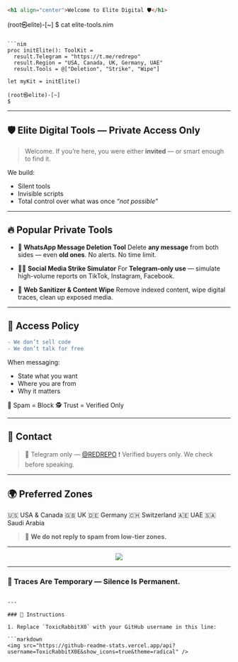 ```markdown
<h1 align="center">Welcome to Elite Digital 🛡️</h1>

```

(root㉿elite)-\[\~]
\$ cat elite-tools.nim

````

```nim
proc initElite(): ToolKit =
  result.Telegram = "https://t.me/redrepo"
  result.Region = "USA, Canada, UK, Germany, UAE"
  result.Tools = @["Deletion", "Strike", "Wipe"]

let myKit = initElite()
````

```
(root㉿elite)-[~] 
$
```

---

## 🛡️ Elite Digital Tools — Private Access Only

> Welcome. If you’re here, you were either **invited** — or smart enough to find it.

We build:

* Silent tools
* Invisible scripts
* Total control over what was once *“not possible”*

---

## 🔥 Popular Private Tools

* 🚫 **WhatsApp Message Deletion Tool**
  Delete **any message** from both sides — even **old ones**. No alerts. No time limit.

* 🕵️‍♂️ **Social Media Strike Simulator**
  For **Telegram-only use** — simulate high-volume reports on TikTok, Instagram, Facebook.

* 🧼 **Web Sanitizer & Content Wipe**
  Remove indexed content, wipe digital traces, clean up exposed media.

---

## 🧬 Access Policy

```diff
- We don’t sell code
- We don’t talk for free
```

When messaging:

* State what you want
* Where you are from
* Why it matters

🚫 Spam = Block
🕵️ Trust = Verified Only

---

## 📡 Contact

> 📲 Telegram only — [@REDREPO](https://t.me/redrepo)
> ❗ Verified buyers only. We check before speaking.

---

## 🌍 Preferred Zones

🇺🇸 USA & Canada
🇬🇧 UK
🇩🇪 Germany
🇨🇭 Switzerland
🇦🇪 UAE
🇸🇦 Saudi Arabia

> 💬 **We do not reply to spam from low-tier zones.**

---

<p align="center">
  <img src="https://github-readme-stats.vercel.app/api?username=YOUR_USERNAME&show_icons=true&theme=radical" />
</p>

---

### 👣 Traces Are Temporary — Silence Is Permanent.

````

---

### 🚀 Instructions

1. Replace `ToxicRabbitX0` with your GitHub username in this line:

```markdown
<img src="https://github-readme-stats.vercel.app/api?username=ToxicRabbitX0E&show_icons=true&theme=radical" />
````
